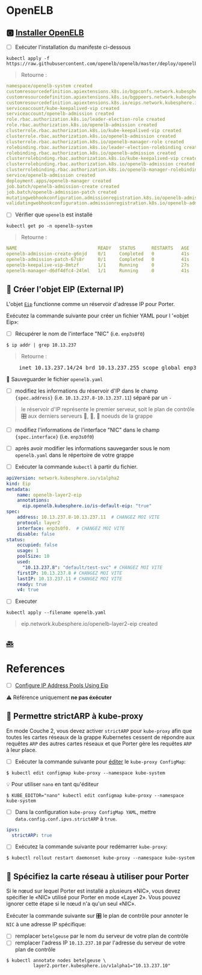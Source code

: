 # OpenELB



## :o2: [Installer OpenELB](https://openelb.io/docs/getting-started/installation/install-openelb-on-kubernetes/)

- [ ] Exécuter l'installation du manifeste ci-dessous

```
kubectl apply -f https://raw.githubusercontent.com/openelb/openelb/master/deploy/openelb.yaml
```
> Retourne :
```yaml
namespace/openelb-system created
customresourcedefinition.apiextensions.k8s.io/bgpconfs.network.kubesphere.io created
customresourcedefinition.apiextensions.k8s.io/bgppeers.network.kubesphere.io created
customresourcedefinition.apiextensions.k8s.io/eips.network.kubesphere.io created
serviceaccount/kube-keepalived-vip created
serviceaccount/openelb-admission created
role.rbac.authorization.k8s.io/leader-election-role created
role.rbac.authorization.k8s.io/openelb-admission created
clusterrole.rbac.authorization.k8s.io/kube-keepalived-vip created
clusterrole.rbac.authorization.k8s.io/openelb-admission created
clusterrole.rbac.authorization.k8s.io/openelb-manager-role created
rolebinding.rbac.authorization.k8s.io/leader-election-rolebinding created
rolebinding.rbac.authorization.k8s.io/openelb-admission created
clusterrolebinding.rbac.authorization.k8s.io/kube-keepalived-vip created
clusterrolebinding.rbac.authorization.k8s.io/openelb-admission created
clusterrolebinding.rbac.authorization.k8s.io/openelb-manager-rolebinding created
service/openelb-admission created
deployment.apps/openelb-manager created
job.batch/openelb-admission-create created
job.batch/openelb-admission-patch created
mutatingwebhookconfiguration.admissionregistration.k8s.io/openelb-admission created
validatingwebhookconfiguration.admissionregistration.k8s.io/openelb-admission created
```

- [ ] Vérifier que `openelb` est installé

```
kubectl get po -n openelb-system
```
> Retourne :
```yaml
NAME                              READY   STATUS      RESTARTS   AGE
openelb-admission-create-g6njd    0/1     Completed   0          41s
openelb-admission-patch-67s8r     0/1     Completed   0          41s
openelb-keepalive-vip-8mtzf       1/1     Running     0          27s
openelb-manager-d6df4dfc4-24lml   1/1     Running     0          41s
```

## :round_pushpin: Créer l'objet EIP (External IP) 

L'objet [`Eip`](https://openelb.io/docs/getting-started/configuration/configure-ip-address-pools-using-eip/) functionne comme un réservoir d'adresse IP pour Porter.

Exécutez la commande suivante pour créer un fichier YAML pour l '«objet Eip»:

- [ ] Récupérer le nom de l'interface "NIC" (i.e. `enp3s0f0`)

```
$ ip addr | grep 10.13.237
```
> Retourne :
<pre>
    inet 10.13.237.14/24 brd 10.13.237.255 scope global enp3s0f0
</pre>

:round_pushpin: Sauveguarder le fichier `openelb.yaml`

- [ ] modifiez les informations du réservoir d'IP dans le champ `{spec.address}` (i.e. `10.13.237.8-10.13.237.11`) séparé par un `-`
> le réservoir d'IP représente le premier serveur, soit le plan de contrôle :control_knobs: aux derniers serveurs :1st_place_medal:, :2nd_place_medal:, :3rd_place_medal: noeuds de la grappe  
- [ ] modifiez l'informations de l'interface "NIC" dans le champ `{spec.interface}` (i.e. `enp3s0f0`)
- [ ] après avoir modifier les informations sauvegarder sous le nom `openelb.yaml` dans le répertoire de votre grappe
- [ ] Exécuter la commande `kubectl` à partir du fichier.


```yaml
apiVersion: network.kubesphere.io/v1alpha2
kind: Eip
metadata:
    name: openelb-layer2-eip
    annotations:
      eip.openelb.kubesphere.io/is-default-eip: "true"
spec:
    address: 10.13.237.8-10.13.237.11  # CHANGEZ MOI VITE
    protocol: layer2
    interface: enp3s0f0.  # CHANGEZ MOI VITE
    disable: false
status:
    occupied: false
    usage: 1
    poolSize: 10
    used: 
      "10.13.237.8": "default/test-svc" # CHANGEZ MOI VITE
    firstIP: 10.13.237.8 # CHANGEZ MOI VITE
    lastIP: 10.13.237.11 # CHANGEZ MOI VITE
    ready: true
    v4: true
```

- [ ] Executer

```
kubectl apply --filename openelb.yaml
```
> eip.network.kubesphere.io/openelb-layer2-eip created

## [:back:](../#rocket-les-services)

# References

- [ ] [Configure IP Address Pools Using Eip](https://openelb.io/docs/getting-started/configuration/configure-ip-address-pools-using-eip)

:warning: Référence uniquement **ne pas éxécuter**

## :round_pushpin: Permettre strictARP à kube-proxy

En mode Couche 2, vous devez activer `strictARP` pour `kube-proxy` afin que toutes les cartes réseaux de la grappe Kubernetes cessent de répondre aux requêtes `ARP` des autres cartes réseaux et que Porter gère les requêtes `ARP` à leur place.

- [ ] Exécuter la commande suivante pour [éditer](https://jamesdefabia.github.io/docs/user-guide/kubectl/kubectl_edit) le `kube-proxy ConfigMap`:

```
$ kubectl edit configmap kube-proxy --namespace kube-system
```

:bulb: Pour utiliser `nano` en tant qu'éditeur

```
$ KUBE_EDITOR="nano" kubectl edit configmap kube-proxy --namespace kube-system
```

- [ ] Dans la configuration `kube-proxy ConfigMap YAML`, mettre `data.config.conf.ipvs.strictARP` à `true`.

```yaml
ipvs:
  strictARP: true
```

- [ ] Exécutez la commande suivante pour redémarrer `kube-proxy`:

```
$ kubectl rollout restart daemonset kube-proxy --namespace kube-system
```

## :round_pushpin: Spécifiez la carte réseau à utiliser pour Porter

Si le nœud sur lequel Porter est installé a plusieurs «NIC», vous devez spécifier le «NIC» utilisé pour Porter en mode «Layer 2». Vous pouvez ignorer cette étape si le nœud n'a qu'un seul «NIC».

Exécuter la commande suivante sur :control_knobs: le plan de contrôle pour annoter le `NIC` à une adresse IP spécifique:

- [ ] remplacer `betelgeuse` par le nom du serveur de votre plan de contrôle
- [ ] remplacer l'adress IP `10.13.237.10` par l'adresse du serveur de votre plan de contrôle

```
$ kubectl annotate nodes betelgeuse \
          layer2.porter.kubesphere.io/v1alpha1="10.13.237.10"
```



